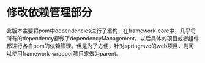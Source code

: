 # 修改依赖管理部分

此版本主要将pom中dependencies进行了重构，在framework-core中，几乎将所有的dependency都做了dependencyManagement。以后具体的项目或者组件都进行各自pom的依赖管理。但是为了方便，针对springmvc的web项目，则可以使用framework-wrapper项目来做为parent。